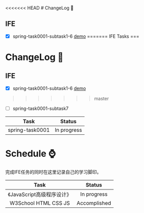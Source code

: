 <<<<<<< HEAD
﻿# ChangeLog :notebook:
## IFE
- [x] spring-task0001-subtask1-6 [demo](http://norrix.github.io/ife_task/2015_spring/task0001/subtask1-6/task0001.html)
=======
﻿IFE Tasks
===
# ChangeLog :notebook:
## IFE
- [x] spring-task0001-subtask1-6 [demo](task0001/subtask1-6/task0001.html)
>>>>>>> master
- [ ] spring-task0001-subtask7

| Task | Status |
|:------------:|:----------:|
|spring-task0001|In progress|

# Schedule :watch:
完成IFE任务的同时在这里记录自己的学习脚印。

| Task | Status |
|:------------:|:----------:|
|《JavaScript高级程序设计》|In progress|
|W3School HTML CSS JS|Accomplished|
